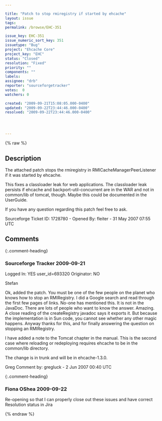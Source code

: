 ```yaml
---

title: "Patch to stop rmiregistry if started by ehcache"
layout: issue
tags: 
permalink: /browse/EHC-351

issue_key: EHC-351
issue_numeric_sort_key: 351
issuetype: "Bug"
project: "Ehcache Core"
project_key: "EHC"
status: "Closed"
resolution: "Fixed"
priority: ""
components: ""
labels: 
assignee: "drb"
reporter: "sourceforgetracker"
votes:  0
watchers: 0

created: "2009-09-21T15:08:05.000-0400"
updated: "2009-09-22T23:44:46.000-0400"
resolved: "2009-09-22T23:44:46.000-0400"




---
```


{% raw %}

## Description

<div markdown="1" class="description">

The attached patch stops the rmiregistry in 
RMICacheManagerPeerListener if it was 
started by ehcache.

This fixes a classloader leak for web applications.
The classloader leak persists if ehcache and 
backport-util-concurrent are in the WAR and not in
common/lib of tomcat, though.
Maybe this could be documented in the UserGuide.

If you have any question regarding this patch feel
free to ask.

Sourceforge Ticket ID: 1728780 - Opened By: fleiter - 31 May 2007 07:55 UTC

</div>

## Comments


{:.comment-heading}
### **Sourceforge Tracker** <span class="date">2009-09-21</span>

<div markdown="1" class="comment">

Logged In: YES 
user\_id=693320
Originator: NO

Stefan

Ok, added the patch. You must be one of the few people on the planet who knows how to stop an RMIRegistry. I did a Google search and read through the first few pages of links. No-one has mentioned this. It is not in the JavaDoc. There are lots of people who want to know the answer. Amazing. A close reading of the createRegistry javadoc says it exports it. But because the implementation is in Sun code, you cannot see whether any other magic happens. Anyway thanks for this, and for finally answering the question on stopping an RMIRegistry.

I have added a note to the Tomcat chapter in the manual. This is the second case where reloading or redeploying requires ehcache to be in the common/lib directory.

The change is in trunk and will be in ehcache-1.3.0.

Greg
Comment by: gregluck - 2 Jun 2007 00:40 UTC

</div>


{:.comment-heading}
### **Fiona OShea** <span class="date">2009-09-22</span>

<div markdown="1" class="comment">

Re-opening so that I can properly close out these issues and have correct Resolution status in Jira

</div>



{% endraw %}
